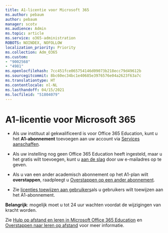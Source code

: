 ```yaml
---
title: A1-licentie voor Microsoft 365
ms.author: pebaum
author: pebaum
manager: scotv
ms.audience: Admin
ms.topic: article
ms.service: o365-administration
ROBOTS: NOINDEX, NOFOLLOW
localization_priority: Priority
ms.collection: Adm_O365
ms.custom:
- "9002568"
- "4981"
ms.openlocfilehash: 7cc451fce065754146d09073b218ecc79d49612b
ms.sourcegitcommit: 8bc60ec34bc1e40685e3976576e04a2623f63a7c
ms.translationtype: HT
ms.contentlocale: nl-NL
ms.lasthandoff: 04/15/2021
ms.locfileid: "51804079"
---
```

# <a name="a1-license-for-office-365"></a>A1-licentie voor Microsoft 365

- Als uw instituut al gekwalificeerd is voor Office 365 Education, kunt u het **A1-abonnement** toevoegen aan uw account via [Services aanschaffen](https://docs.microsoft.com/microsoft-365/commerce/buy-another-subscription#buy-another-subscription).

- Als uw instelling nog geen Office 365 Education heeft ingesteld, maar u het gratis wilt toevoegen, kunt u [aan de slag](https://www.microsoft.com/education/products/office) door uw e-mailadres op te geven.

- Als u van een ander academisch abonnement op het A1-plan wilt **overstappen**, raadpleegt u [Overstappen op een ander abonnement](https://docs.microsoft.com/microsoft-365/commerce/subscriptions/switch-plans-manually).

- Zie [licenties toewijzen aan gebruikers](https://docs.microsoft.com/microsoft-365/admin/manage/assign-licenses-to-users)als u gebruikers wilt toewijzen aan het A1-abonnement.

**Belangrijk**: mogelijk moet u tot 24 uur wachten voordat de wijzigingen van kracht worden.

Zie [Hulp op afstand en leren in Microsoft Office 365 Education](https://support.office.com/article/remote-teaching-and-learning-in-office-365-education-f651ccae-7b65-478b-8366-51bb884025c4) en [Overstappen naar leren op afstand](https://www.microsoft.com/education/remote-learning) voor meer informatie.
